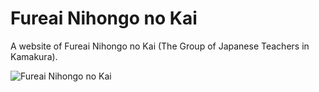 # Fureai Nihongo no Kai

A website of Fureai Nihongo no Kai (The Group of Japanese Teachers in Kamakura).

![Fureai Nihongo no Kai](https://user-images.githubusercontent.com/84081659/174496412-3d90efec-a933-4fd6-8e90-d5d69a5aa73e.jpg)
